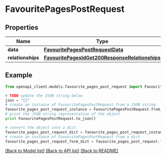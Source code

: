 # FavouritePagesPostRequest


## Properties
Name | Type | Description | Notes
------------ | ------------- | ------------- | -------------
**data** | [**FavouritePagesPostRequestData**](FavouritePagesPostRequestData.md) |  | [optional] 
**relationships** | [**FavouritePagesIdGet200ResponseRelationships**](FavouritePagesIdGet200ResponseRelationships.md) |  | [optional] 

## Example

```python
from openapi_client.models.favourite_pages_post_request import FavouritePagesPostRequest

# TODO update the JSON string below
json = "{}"
# create an instance of FavouritePagesPostRequest from a JSON string
favourite_pages_post_request_instance = FavouritePagesPostRequest.from_json(json)
# print the JSON string representation of the object
print FavouritePagesPostRequest.to_json()

# convert the object into a dict
favourite_pages_post_request_dict = favourite_pages_post_request_instance.to_dict()
# create an instance of FavouritePagesPostRequest from a dict
favourite_pages_post_request_form_dict = favourite_pages_post_request.from_dict(favourite_pages_post_request_dict)
```
[[Back to Model list]](../README.md#documentation-for-models) [[Back to API list]](../README.md#documentation-for-api-endpoints) [[Back to README]](../README.md)


